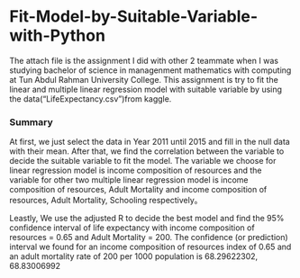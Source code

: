# Fit-Model-by-Suitable-Variable-with-Python
The attach file is the assignment I did with other 2 teammate when I was studying bachelor of science in managenment mathematics with computing at Tun Abdul Rahman University College. This assignment is try to fit the linear and multiple linear regression model with suitable variable by using the data(“LifeExpectancy.csv”)from kaggle.

### Summary
At first, we just select the data in Year 2011 until 2015 and fill in the null data with their mean. After that, we find the correlation between the variable to decide the suitable variable to fit the model. The variable we choose for linear regression model is income composition of resources and the variable for other two multiple linear regression model is income composition of resources, Adult Mortality and income composition of resources, Adult Mortality, Schooling respectively。

Leastly, We use the adjusted R to decide the best model and find the 95% confidence interval of life expectancy with income composition of resources = 0.65 and Adult Mortality = 200. The confidence (or prediction) interval we found for an income composition of resources index of 0.65 and an adult mortality rate of 200 per 1000 population is 68.29622302, 68.83006992
